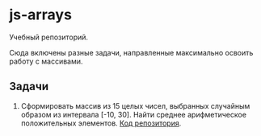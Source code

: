 # js-arrays
Учебный репозиторий.

Сюда включены разные задачи, направленные максимально освоить работу с массивами.

## Задачи

1. Сформировать массив из 15 целых чисел, выбранных случайным образом из
интервала [-10, 30]. Найти среднее арифметическое положительных элементов. [Код репозитория](https://github.com/Konkin-Ivan/js-arrays/tree/main/array-of-15).